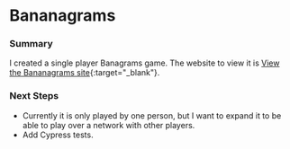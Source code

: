 # Bananagrams

### Summary
I created a single player Banagrams game. The website to view it is [View the Bananagrams site](https://perrshan.github.io/Bananagrams/){:target="_blank"}.

### Next Steps
- Currently it is only played by one person, but I want to expand it to be able to play over a network with other players.
- Add Cypress tests.
